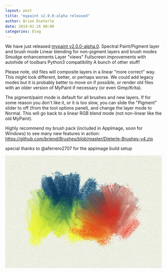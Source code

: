 ```yaml
---
layout: post
title: "mypaint v2.0.0-alpha released"
author: Brien Dieterle
date: 2019-01-26 00:00
categories: blog
---
```



We have just released
[mypaint v2.0.0-alpha.0](https://github.com/mypaint/mypaint/releases/tag/v2.0.0-alpha.0).
Spectral Paint/Pigment layer and brush mode
Linear blending for non-pigment layers and brush modes
Smudge enhancements
Layer "views"
Fullscreen improvements with autohide of toolbars
Python3 compatibility
A bunch of other stuff!

Please note, old files will composite layers in a linear "more correct" way.
This might look different, better, or perhaps worse. 
We could add legacy modes but it is probably better to move on if possible, 
or render old files with an older version of MyPaint if necessary (or even Gimp/Krita).

The pigment/paint mode is default for all brushes and new layers.
If for some reason you don't like it, or it is too slow, you can slide the 
"Pigment" slider to off (from the tool options panel), and change the 
layer mode to Normal. This will go back to a linear RGB blend mode 
(not non-linear like the old MyPaint).

Highly recommend my brush pack (included in AppImage, soon for Windows) 
to see many new features in action:
https://github.com/briend/Brushes/blob/master/Dieterle-Brushes-v4.zip

special thanks to @aferrero2707 for the appimage build setup

![PigmentMode](/assets/posts/2019-01-26-MyPaint-2.0-alpha.png)
